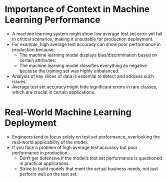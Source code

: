 # Importance of Context in Machine Learning Performance

 - A machine learning system might show low average test set error yet fail in critical scenarios, making it unsuitable for production deployment.
 - For example, high average test accuracy can show poor performance in production because:
   - The machine learning model displays bias/discrimination based on certain attributes.
    - The machine learning model classifies everything as negative because the training set was highly unbalanced.
 - Analysis of key slices of data is essential to detect and address such issues.
 - Average test set accuracy might hide significant errors in rare classes, which are crucial in certain applications.

# Real-World Machine Learning Deployment

 - Engineers tend to focus solely on test set performance, overlooking the real-world applicability of the model.
 - If you face a problem of high average test accuracy but poor performance in production:
    - Don’t get defensive if the model’s test set performance is questioned in practical applications.
    - Strive to build models that meet the actual business needs, not just perform well on the test set.
